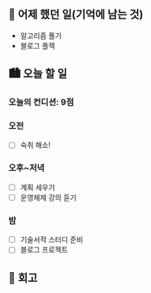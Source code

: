 ## 🌃 어제 했던 일(기억에 남는 것)

- 알고리즘 풀기
- 블로그 플젝

## 🏙️ 오늘 할 일

### 오늘의 컨디션: 9점

### 오전

- [ ] 숙취 해소!

### 오후~저녁

- [ ] 계획 세우기
- [ ] 운영체제 강의 듣기

### 밤

- [ ] 기술서적 스터디 준비
- [ ] 블로그 프로젝트

## 🌆 회고

